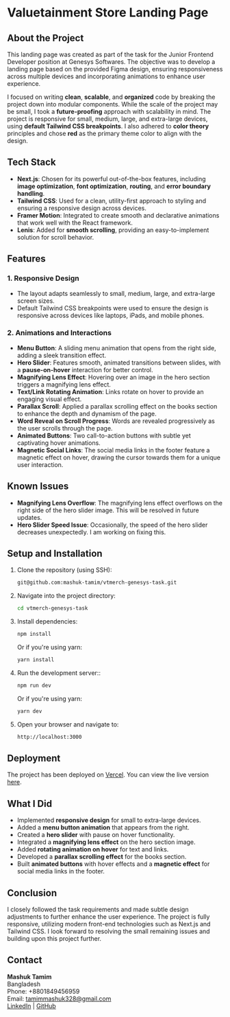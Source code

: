 # Valuetainment Store Landing Page

## About the Project

This landing page was created as part of the task for the Junior Frontend Developer position at Genesys Softwares. The objective was to develop a landing page based on the provided Figma design, ensuring responsiveness across multiple devices and incorporating animations to enhance user experience.

I focused on writing **clean**, **scalable**, and **organized** code by breaking the project down into modular components. While the scale of the project may be small, I took a **future-proofing** approach with scalability in mind. The project is responsive for small, medium, large, and extra-large devices, using **default Tailwind CSS breakpoints**. I also adhered to **color theory** principles and chose **red** as the primary theme color to align with the design.

## Tech Stack

- **Next.js**: Chosen for its powerful out-of-the-box features, including **image optimization**, **font optimization**, **routing**, and **error boundary handling**.
- **Tailwind CSS**: Used for a clean, utility-first approach to styling and ensuring a responsive design across devices.
- **Framer Motion**: Integrated to create smooth and declarative animations that work well with the React framework.
- **Lenis**: Added for **smooth scrolling**, providing an easy-to-implement solution for scroll behavior.

## Features

### 1. **Responsive Design**

- The layout adapts seamlessly to small, medium, large, and extra-large screen sizes.
- Default Tailwind CSS breakpoints were used to ensure the design is responsive across devices like laptops, iPads, and mobile phones.

### 2. **Animations and Interactions**

- **Menu Button**: A sliding menu animation that opens from the right side, adding a sleek transition effect.
- **Hero Slider**: Features smooth, animated transitions between slides, with a **pause-on-hover** interaction for better control.
- **Magnifying Lens Effect**: Hovering over an image in the hero section triggers a magnifying lens effect.
- **Text/Link Rotating Animation**: Links rotate on hover to provide an engaging visual effect.
- **Parallax Scroll**: Applied a parallax scrolling effect on the books section to enhance the depth and dynamism of the page.
- **Word Reveal on Scroll Progress**: Words are revealed progressively as the user scrolls through the page.
- **Animated Buttons**: Two call-to-action buttons with subtle yet captivating hover animations.
- **Magnetic Social Links**: The social media links in the footer feature a magnetic effect on hover, drawing the cursor towards them for a unique user interaction.

## Known Issues

- **Magnifying Lens Overflow**: The magnifying lens effect overflows on the right side of the hero slider image. This will be resolved in future updates.
- **Hero Slider Speed Issue**: Occasionally, the speed of the hero slider decreases unexpectedly. I am working on fixing this.

## Setup and Installation

1. Clone the repository (using SSH):

   ```bash
   git@github.com:mashuk-tamim/vtmerch-genesys-task.git
   ```

2. Navigate into the project directory:
   ```bash
   cd vtmerch-genesys-task
   ```
3. Install dependencies:
   ```bash
   npm install
   ```
   Or if you're using yarn:
   ```bash
   yarn install
   ```
4. Run the development server::
   ```bash
   npm run dev
   ```
   Or if you're using yarn:
   ```bash
   yarn dev
   ```
5. Open your browser and navigate to:
   ```bash
   http://localhost:3000
   ```

## Deployment

The project has been deployed on [Vercel](https://vercel.com/home). You can view the live version [here](https://vtmerch-eight.vercel.app/).

## What I Did

- Implemented **responsive design** for small to extra-large devices.
- Added a **menu button animation** that appears from the right.
- Created a **hero slider** with pause on hover functionality.
- Integrated a **magnifying lens effect** on the hero section image.
- Added **rotating animation on hover** for text and links.
- Developed a **parallax scrolling effect** for the books section.
- Built **animated buttons** with hover effects and a **magnetic effect** for social media links in the footer.

## Conclusion

I closely followed the task requirements and made subtle design adjustments to further enhance the user experience. The project is fully responsive, utilizing modern front-end technologies such as Next.js and Tailwind CSS. I look forward to resolving the small remaining issues and building upon this project further.

## Contact

**Mashuk Tamim**  
Bangladesh  
Phone: +8801849456959  
Email: tamimmashuk328@gmail.com  
[LinkedIn](https://www.linkedin.com/in/mashuk-tamim/)  | [GitHub](https://github.com/mashuk-tamim)
